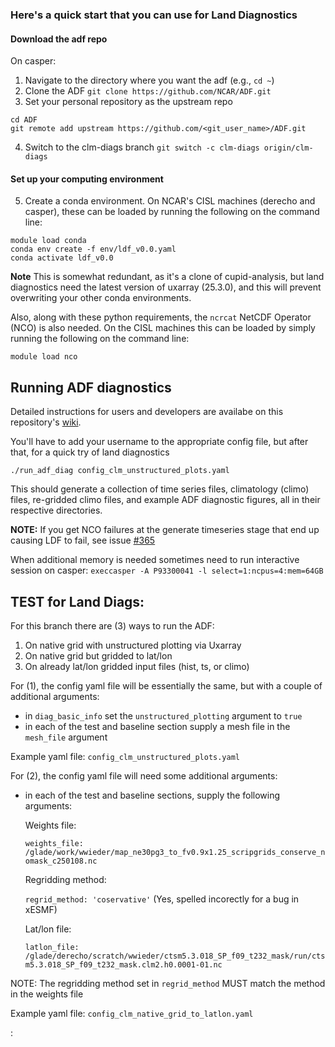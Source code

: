 ### Here's a quick start that you can use for Land Diagnostics
#### Download the adf repo
On casper:
1. Navigate to the directory where you want the adf (e.g., `cd ~`)
2. Clone the ADF
`git clone https://github.com/NCAR/ADF.git`
3. Set your personal repository as the upstream repo
```
cd ADF
git remote add upstream https://github.com/<git_user_name>/ADF.git
```
4. Switch to the clm-diags branch
`git switch -c clm-diags origin/clm-diags`

#### Set up your computing environment
5. Create a conda environment. On NCAR's CISL machines (derecho and casper), these can be loaded by running the following on the command line:
```
module load conda
conda env create -f env/ldf_v0.0.yaml
conda activate ldf_v0.0
```

**Note** This is somewhat redundant, as it's a clone of cupid-analysis, but land diagnostics need the latest version of uxarray (25.3.0), and this will prevent overwriting your other conda environments.

Also, along with these python requirements, the `ncrcat` NetCDF Operator (NCO) is also needed.  On the CISL machines this can be loaded by simply running the following on the command line:

```
module load nco
```

## Running ADF diagnostics

Detailed instructions for users and developers are availabe on this repository's [wiki](https://github.com/NCAR/ADF/wiki). 

You'll have to add your username to the appropriate config file, but after that, for a quick try of land diagnostics

`./run_adf_diag config_clm_unstructured_plots.yaml`

This should generate a collection of time series files, climatology (climo) files, re-gridded climo files, and example ADF diagnostic figures, all in their respective directories.

**NOTE:** If you get NCO failures at the generate timeseries stage that end up causing LDF to fail, see issue [#365](https://github.com/NCAR/ADF/issues/365) 

When additional memory is needed sometimes need to run interactive session on casper:
`execcasper -A P93300041 -l select=1:ncpus=4:mem=64GB`

## TEST for Land Diags:

For this branch there are (3) ways to run the ADF:

1) On native grid with unstructured plotting via Uxarray
2) On native grid but gridded to lat/lon
3) On already lat/lon gridded input files (hist, ts, or climo)

For (1), the config yaml file will be essentially the same, but with a couple of additional arguments:
  - in `diag_basic_info` set the `unstructured_plotting` argument to `true`
  - in each of the test and baseline section supply a mesh file in the `mesh_file` argument

  Example yaml file: `config_clm_unstructured_plots.yaml`

For (2), the config yaml file will need some additional arguments:
  - in each of the test and baseline sections, supply the following arguments:

    Weights file:
    
    `weights_file: /glade/work/wwieder/map_ne30pg3_to_fv0.9x1.25_scripgrids_conserve_nomask_c250108.nc`
    
    Regridding method:
    
    `regrid_method: 'coservative'`
    (Yes, spelled incorectly for a bug in xESMF)

    Lat/lon file:
    
    `latlon_file: /glade/derecho/scratch/wwieder/ctsm5.3.018_SP_f09_t232_mask/run/ctsm5.3.018_SP_f09_t232_mask.clm2.h0.0001-01.nc`

  NOTE: The regridding method set in `regrid_method` MUST match the method in the weights file
  
  Example yaml file: `config_clm_native_grid_to_latlon.yaml`

  
:
